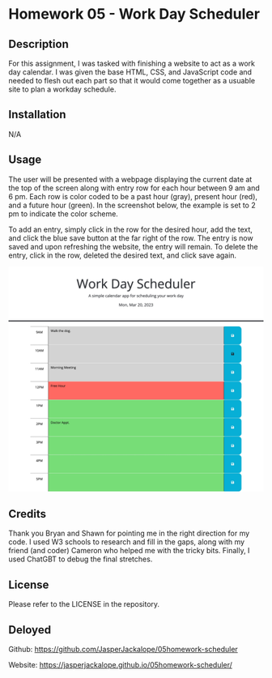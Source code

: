 # Homework 05 - Work Day Scheduler

## Description

For this assignment, I was tasked with finishing a website to act as a work day calendar. I was given the base HTML, CSS, and JavaScript code and needed to flesh out each part so that it would come together as a usuable site to plan a workday schedule.

## Installation

N/A

## Usage

The user will be presented with a webpage displaying the current date at the top of the screen along with entry row for each hour between 9 am and 6 pm. Each row is color coded to be a past hour (gray), present hour (red), and a future hour (green). In the screenshot below, the example is set to 2 pm to indicate the color scheme.

To add an entry, simply click in the row for the desired hour, add the text, and click the blue save button at the far right of the row. The entry is now saved and upon refreshing the website, the entry will remain. To delete the entry, click in the row, deleted the desired text, and click save again. 

![alt text](./Develop/scheduler-screenshot.jpg)

## Credits

Thank you Bryan and Shawn for pointing me in the right direction for my code. I used W3 schools to research and fill in the gaps, along with my friend (and coder) Cameron who helped me with the tricky bits. Finally, I used ChatGBT to debug the final stretches.

## License

Please refer to the LICENSE in the repository.

## Deloyed

Github: https://github.com/JasperJackalope/05homework-scheduler

Website: https://jasperjackalope.github.io/05homework-scheduler/